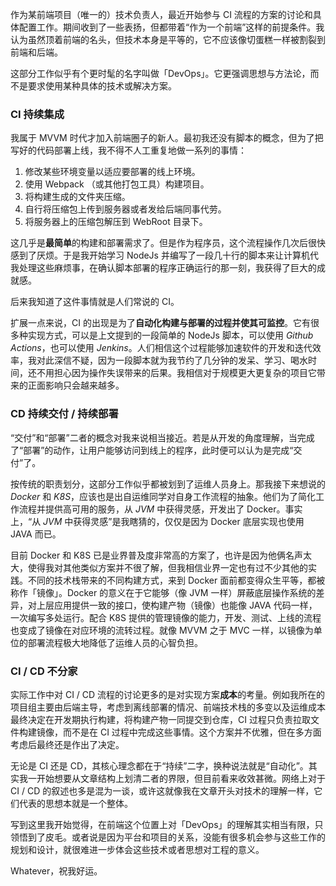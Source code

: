 作为某前端项目（唯一的）技术负责人，最近开始参与 CI 流程的方案的讨论和具体配置工作。期间收到了一些表扬，但都带着“作为一个前端”这样的前提条件。我认为虽然顶着前端的名头，但技术本身是平等的，它不应该像切蛋糕一样被割裂到前端和后端。

这部分工作似乎有个更时髦的名字叫做「DevOps」。它更强调思想与方法论，而不是要求使用某种具体的技术或解决方案。

### CI 持续集成

我属于 MVVM 时代才加入前端圈子的新人。最初我还没有脚本的概念，但为了把写好的代码部署上线，我不得不人工重复地做一系列的事情：

1. 修改某些环境变量以适应要部署的线上环境。
2. 使用 Webpack （或其他打包工具）构建项目。
3. 将构建生成的文件夹压缩。
4. 自行将压缩包上传到服务器或者发给后端同事代劳。
5. 将服务器上的压缩包解压到 WebRoot 目录下。

这几乎是**最简单**的构建和部署需求了。但是作为程序员，这个流程操作几次后很快感到了厌烦。于是我开始学习 NodeJs 并编写了一段几十行的脚本来让计算机代我处理这些麻烦事，在确认脚本部署的程序正确运行的那一刻，我获得了巨大的成就感。

后来我知道了这件事情就是人们常说的 CI。

扩展一点来说，CI 的出现是为了**自动化构建与部署的过程并使其可监控**。它有很多种实现方式，可以是上文提到的一段简单的 NodeJs 脚本，可以使用 *Github Actions*，也可以使用 *Jenkins*。人们相信这个过程能够加速软件的开发和迭代效率，我对此深信不疑，因为一段脚本就为我节约了几分钟的发呆、学习、喝水时间，还不用担心因为操作失误带来的后果。我相信对于规模更大更复杂的项目它带来的正面影响只会越来越多。

### CD 持续交付 / 持续部署

“交付”和“部署”二者的概念对我来说相当接近。若是从开发的角度理解，当完成了“部署”的动作，让用户能够访问到线上的程序，此时便可以认为是完成“交付”了。

按传统的职责划分，这部分工作似乎都被划到了运维人员身上。那我接下来想说的 *Docker* 和 *K8S*，应该也是出自运维同学对自身工作流程的抽象。他们为了简化工作流程并提供高可用的服务，从 *JVM* 中获得灵感，开发出了 Docker。事实上，“从 *JVM* 中获得灵感”是我瞎猜的，仅仅是因为 Docker 底层实现也使用 JAVA 而已。

目前 Docker 和 K8S 已是业界普及度非常高的方案了，也许是因为他俩名声太大，使得我对其他类似方案并不很了解，但我相信业界一定也有过不少其他的实践。不同的技术栈带来的不同构建方式，来到 Docker 面前都变得众生平等，都被称作「镜像」。Docker 的意义在于它能够（像 JVM 一样）屏蔽底层操作系统的差异，对上层应用提供一致的接口，使构建产物（镜像）也能像 JAVA 代码一样，一次编写多处运行。配合 K8S 提供的管理镜像的能力，开发、测试、上线的流程也变成了镜像在对应环境的流转过程。就像 MVVM 之于 MVC 一样，以镜像为单位的部署流程极大地降低了运维人员的心智负担。

### CI / CD 不分家

实际工作中对 CI / CD 流程的讨论更多的是对实现方案**成本**的考量。例如我所在的项目组主要由后端主导，考虑到离线部署的情况、前端技术栈的多变以及运维成本最终决定在开发期执行构建，将构建产物一同提交到仓库，CI 过程只负责拉取文件构建镜像，而不是在 CI 过程中完成这些事情。这个方案并不优雅，但在多方面考虑后最终还是作出了决定。

无论是 CI 还是 CD，其核心理念都在于“持续”二字，换种说法就是“自动化”。其实我一开始想要从文章结构上划清二者的界限，但目前看来收效甚微。网络上对于 CI / CD 的叙述也多是混为一谈，或许这就像我在文章开头对技术的理解一样，它们代表的思想本就是一个整体。

写到这里我开始觉得，在前端这个位置上对「DevOps」的理解其实相当有限，只领悟到了皮毛。或者说是因为平台和项目的关系，没能有很多机会参与这些工作的规划和设计，就很难进一步体会这些技术或者思想对工程的意义。

Whatever，祝我好运。
